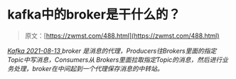 <!--yml
category: 未分类
date: 0001-01-01 00:00:00
-->

# kafka中的broker是干什么的？

> 原文：[https://zwmst.com/488.html](https://zwmst.com/488.html)

   [ *Kafka* ](https://zwmst.com/kafka)*[ <time datetime="2021-08-14T06:56:19+08:00"> 2021-08-13 </time> ](https://zwmst.com/488.html)  broker 是消息的代理，Producers往Brokers里面的指定Topic中写消息，Consumers从 Brokers里面拉取指定Topic的消息，然后进行业务处理，broker在中间起到一个代理保存消息的中转站。*